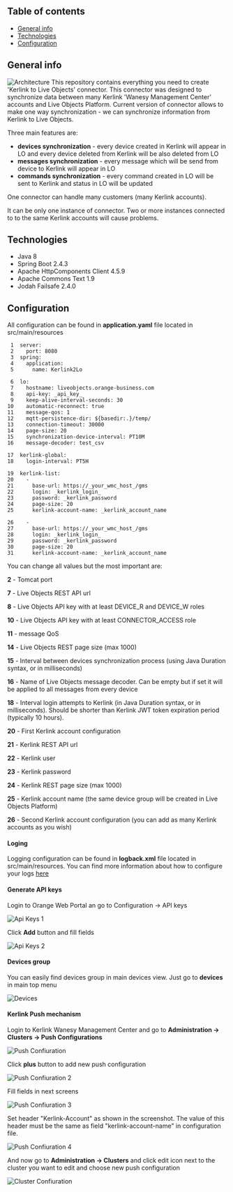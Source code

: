 ## Table of contents
* [General info](#general-info)
* [Technologies](#technologies)
* [Configuration](#configuration)

## General info
![Architecture](/assets/architecture.png)
This repository contains everything you need to create 'Kerlink to Live Objects' connector. This connector was designed to synchronize data between many Kerlink 'Wanesy Management Center' accounts and Live Objects Platform. Current version of connector allows to make one way synchronization - we can synchronize information from Kerlink to Live Objects.

Three main features are:
* **devices synchronization** - every device created in Kerlink will appear in LO and every device deleted from Kerlink will be also deleted from LO
* **messages synchronization** - every message which will be send from device to Kerlink will appear in LO
* **commands synchronization** - every command created in LO will be sent to Kerlink and status in LO will be updated

One connector can handle many customers (many Kerlink accounts).  

It can be only one instance of connector. Two or more instances connected to to the same Kerlink accounts will cause problems.

## Technologies
* Java 8
* Spring Boot 2.4.3
* Apache HttpComponents Client 4.5.9
* Apache Commons Text 1.9
* Jodah Failsafe 2.4.0

## Configuration
All configuration can be found in **application.yaml** file located in src/main/resources

```
 1  server:
 2    port: 8080
 3  spring:
 4    application:
 5      name: Kerlink2Lo
    
 6  lo:
 7    hostname: liveobjects.orange-business.com
 8    api-key: _api_key_
 9    keep-alive-interval-seconds: 30
10    automatic-reconnect: true
11    message-qos: 1
12    mqtt-persistence-dir: ${basedir:.}/temp/
13    connection-timeout: 30000
14    page-size: 20
15    synchronization-device-interval: PT10M
16    message-decoder: test_csv
    
17  kerlink-global:
18    login-interval: PT5H
    
19  kerlink-list:
20    -
21      base-url: https://_your_wmc_host_/gms
22      login: _kerlink_login_
23      password: _kerlink_password
24      page-size: 20
25      kerlink-account-name: _kerlink_account_name
    
26    -
27      base-url: https://_your_wmc_host_/gms
28      login: _kerlink_login_
29      password: _kerlink_password
30      page-size: 20
31      kerlink-account-name: _kerlink_account_name

```
You can change all values but the most important are:

**2** - Tomcat port

**7** - Live Objects REST API url

**8** - Live Objects API key with at least DEVICE\_R and DEVICE\_W roles 

**10** - Live Objects API key with at least CONNECTOR_ACCESS role

**11** - message QoS

**14** - Live Objects REST page size (max 1000)

**15** - Interval between devices synchronization process (using Java Duration syntax, or in milliseconds)

**16** - Name of Live Objects message decoder. Can be empty but if set it will be applied to all messages from every device

**18** - Interval login attempts to Kerlink (in Java Duration syntax, or in milliseconds). Should be shorter than Kerlink
JWT token expiration period (typically 10 hours).

**20** - First Kerlink account configuration

**21** - Kerlink REST API url

**22** -  Kerlink user

**23** -  Kerlink password

**24** - Kerlink REST page size (max 1000)

**25** - Kerlink account name (the same device group will be created in Live Objects Platform)

**26** - Second Kerlink account configuration (you can add as many Kerlink accounts as you wish)


#### Loging
Logging configuration can be found in **logback.xml** file located in src/main/resources. You can find more information about how to configure your logs [here](http://logback.qos.ch/manual/configuration.html) 

#### Generate API keys
Login to Orange Web Portal an go to Configuration -> API keys 

![Api Keys 1](/assets/api_key_1.png) 

Click **Add** button and fill fields

![Api Keys 2](/assets/api_key_2.png)


#### Devices group
You can easily find devices group in main devices view. Just go to **devices** in main top menu

![Devices](/assets/devices.png)

#### Kerlink Push mechanism
Login to Kerlink Wanesy Management Center and go to **Administration -> Clusters -> Push Configurations**

![Push Confiuration](/assets/push_configuration.png)

Click **plus** button to add new push configuration

![Push Confiuration 2](/assets/push_configuration_2.png)

Fill fields in next screens

![Push Confiuration 3](/assets/push_configuration_3.png)

Set header "Kerlink-Account" as shown in the screenshot. The value of this header must be the same as field "kerlink-account-name" in configuration file. 

![Push Confiuration 4](/assets/push_configuration4.png)

And now go to **Administration -> Clusters** and click edit icon next to the cluster you want to edit and choose new push configuration 

![Cluster Confiuration](/assets/cluster_configuration.png)
